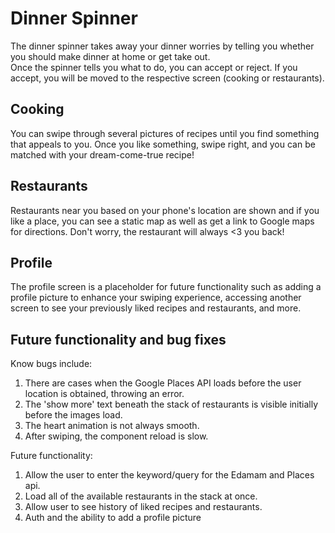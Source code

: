 # Dinner Spinner

The dinner spinner takes away your dinner worries by telling you whether you should
make dinner at home or get take out.  
Once the spinner tells you what to do, you can accept or reject.
If you accept, you will be moved to the respective screen (cooking or restaurants).

## Cooking

You can swipe through several pictures of recipes until you find something
that appeals to you. Once you like something, swipe right, and you can be
matched with your dream-come-true recipe!

## Restaurants

Restaurants near you based on your phone's location are shown and if you like
a place, you can see a static map as well as get a link to Google maps
for directions. Don't worry, the restaurant will always <3 you back!

## Profile

The profile screen is a placeholder for future functionality such as
adding a profile picture to enhance your swiping experience, accessing
another screen to see your previously liked recipes and restaurants, and more.

## Future functionality and bug fixes

Know bugs include:

1. There are cases when the Google Places API loads before the user location
   is obtained, throwing an error.
2. The 'show more' text beneath the stack of restaurants is visible initially
   before the images load.
3. The heart animation is not always smooth.
4. After swiping, the component reload is slow.

Future functionality:

1. Allow the user to enter the keyword/query for the Edamam and Places api.
2. Load all of the available restaurants in the stack at once.
3. Allow user to see history of liked recipes and restaurants.
4. Auth and the ability to add a profile picture
